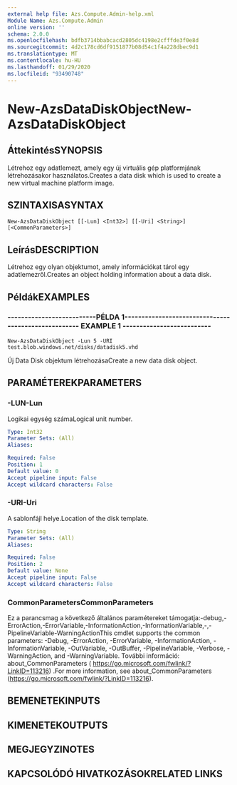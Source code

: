 ```yaml
---
external help file: Azs.Compute.Admin-help.xml
Module Name: Azs.Compute.Admin
online version: ''
schema: 2.0.0
ms.openlocfilehash: bdfb3714bbabcacd2805dc4198e2cfffde3f0e8d
ms.sourcegitcommit: 4d2c178cd6df9151877b08d54c1f4a228dbec9d1
ms.translationtype: MT
ms.contentlocale: hu-HU
ms.lasthandoff: 01/29/2020
ms.locfileid: "93490748"
---
```

# <span data-ttu-id="ceccd-101">New-AzsDataDiskObject</span><span class="sxs-lookup"><span data-stu-id="ceccd-101">New-AzsDataDiskObject</span></span>

## <span data-ttu-id="ceccd-102">Áttekintés</span><span class="sxs-lookup"><span data-stu-id="ceccd-102">SYNOPSIS</span></span>
<span data-ttu-id="ceccd-103">Létrehoz egy adatlemezt, amely egy új virtuális gép platformjának létrehozásakor használatos.</span><span class="sxs-lookup"><span data-stu-id="ceccd-103">Creates a data disk which is used to create a new virtual machine platform image.</span></span>

## <span data-ttu-id="ceccd-104">SZINTAXISA</span><span class="sxs-lookup"><span data-stu-id="ceccd-104">SYNTAX</span></span>

```
New-AzsDataDiskObject [[-Lun] <Int32>] [[-Uri] <String>] [<CommonParameters>]
```

## <span data-ttu-id="ceccd-105">Leírás</span><span class="sxs-lookup"><span data-stu-id="ceccd-105">DESCRIPTION</span></span>
<span data-ttu-id="ceccd-106">Létrehoz egy olyan objektumot, amely információkat tárol egy adatlemezről.</span><span class="sxs-lookup"><span data-stu-id="ceccd-106">Creates an object holding information about a data disk.</span></span>

## <span data-ttu-id="ceccd-107">Példák</span><span class="sxs-lookup"><span data-stu-id="ceccd-107">EXAMPLES</span></span>

### <span data-ttu-id="ceccd-108">--------------------------PÉLDA 1--------------------------</span><span class="sxs-lookup"><span data-stu-id="ceccd-108">-------------------------- EXAMPLE 1 --------------------------</span></span>
```
New-AzsDataDiskObject -Lun 5 -URI test.blob.windows.net/disks/datadisk5.vhd
```

<span data-ttu-id="ceccd-109">Új Data Disk objektum létrehozása</span><span class="sxs-lookup"><span data-stu-id="ceccd-109">Create a new data disk object.</span></span>

## <span data-ttu-id="ceccd-110">PARAMÉTEREK</span><span class="sxs-lookup"><span data-stu-id="ceccd-110">PARAMETERS</span></span>

### <span data-ttu-id="ceccd-111">-LUN</span><span class="sxs-lookup"><span data-stu-id="ceccd-111">-Lun</span></span>
<span data-ttu-id="ceccd-112">Logikai egység száma</span><span class="sxs-lookup"><span data-stu-id="ceccd-112">Logical unit number.</span></span>

```yaml
Type: Int32
Parameter Sets: (All)
Aliases: 

Required: False
Position: 1
Default value: 0
Accept pipeline input: False
Accept wildcard characters: False
```

### <span data-ttu-id="ceccd-113">-URI</span><span class="sxs-lookup"><span data-stu-id="ceccd-113">-Uri</span></span>
<span data-ttu-id="ceccd-114">A sablonfájl helye.</span><span class="sxs-lookup"><span data-stu-id="ceccd-114">Location of the disk template.</span></span>

```yaml
Type: String
Parameter Sets: (All)
Aliases: 

Required: False
Position: 2
Default value: None
Accept pipeline input: False
Accept wildcard characters: False
```

### <span data-ttu-id="ceccd-115">CommonParameters</span><span class="sxs-lookup"><span data-stu-id="ceccd-115">CommonParameters</span></span>
<span data-ttu-id="ceccd-116">Ez a parancsmag a következő általános paramétereket támogatja:-debug,-ErrorAction,-ErrorVariable,-InformationAction,-InformationVariable,-,-PipelineVariable-WarningAction</span><span class="sxs-lookup"><span data-stu-id="ceccd-116">This cmdlet supports the common parameters: -Debug, -ErrorAction, -ErrorVariable, -InformationAction, -InformationVariable, -OutVariable, -OutBuffer, -PipelineVariable, -Verbose, -WarningAction, and -WarningVariable.</span></span> <span data-ttu-id="ceccd-117">További információ: about_CommonParameters ( https://go.microsoft.com/fwlink/?LinkID=113216) .</span><span class="sxs-lookup"><span data-stu-id="ceccd-117">For more information, see about_CommonParameters (https://go.microsoft.com/fwlink/?LinkID=113216).</span></span>

## <span data-ttu-id="ceccd-118">BEMENETEK</span><span class="sxs-lookup"><span data-stu-id="ceccd-118">INPUTS</span></span>

## <span data-ttu-id="ceccd-119">KIMENETEK</span><span class="sxs-lookup"><span data-stu-id="ceccd-119">OUTPUTS</span></span>

## <span data-ttu-id="ceccd-120">MEGJEGYZI</span><span class="sxs-lookup"><span data-stu-id="ceccd-120">NOTES</span></span>

## <span data-ttu-id="ceccd-121">KAPCSOLÓDÓ HIVATKOZÁSOK</span><span class="sxs-lookup"><span data-stu-id="ceccd-121">RELATED LINKS</span></span>

